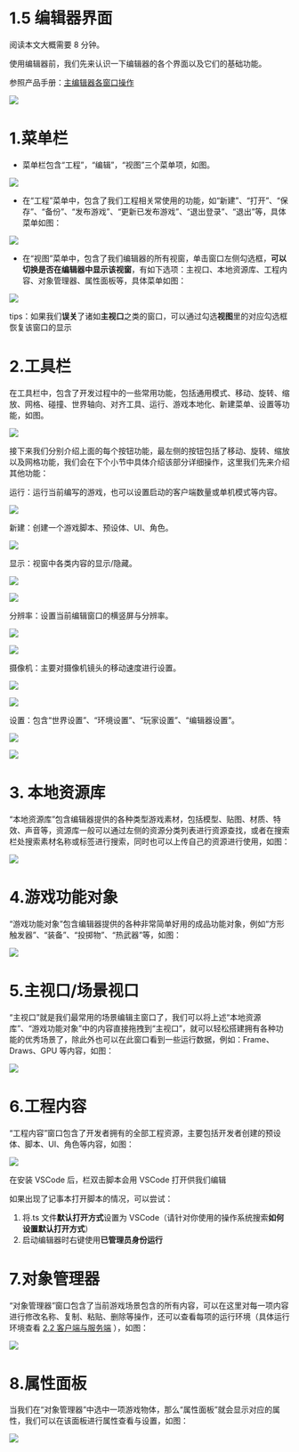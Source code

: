 # 1.5 编辑器界面

阅读本文大概需要 8 分钟。

使用编辑器前，我们先来认识一下编辑器的各个界面以及它们的基础功能。

参照产品手册：[主编辑器各窗口操作](https://meta.feishu.cn/wiki/wikcnG8jXbUMUeHEK70oRfKc8Xc)

![](https:/wstatic-a1.233leyuan.com/productdocs/static/boxcn4b9FC6mNhH3NyHJfa4yCMg.png)

# 1.菜单栏

- 菜单栏包含“工程”，“编辑”，“视图”三个菜单项，如图。

![](https:/wstatic-a1.233leyuan.com/productdocs/static/boxcnS49NmmWMfFSMGod4Q077id.png)

- 在“工程”菜单中，包含了我们工程相关常使用的功能，如“新建”、“打开”、“保存”、“备份”、“发布游戏”、“更新已发布游戏”、“退出登录”、“退出”等，具体菜单如图：

![](https:/wstatic-a1.233leyuan.com/productdocs/static/boxcntoe5CLYP98Los9v1AOBmJ3.png)

- 在“视图”菜单中，包含了我们编辑器的所有视窗，单击窗口左侧勾选框，<strong>可以切换是否在编辑器中显示该视窗</strong>，有如下选项：主视口、本地资源库、工程内容、对象管理器、属性面板等，具体菜单如图：

![](https:/wstatic-a1.233leyuan.com/productdocs/static/boxcn3Jwd5c7ZYGad6DUKegTKgg.png)

tips：如果我们<strong>误关</strong>了诸如<strong>主视口</strong>之类的窗口，可以通过勾选<strong>视图</strong>里的对应勾选框恢复该窗口的显示

# 2.工具栏

在工具栏中，包含了开发过程中的一些常用功能，包括通用模式、移动、旋转、缩放、网格、碰撞、世界轴向、对齐工具、运行、游戏本地化、新建菜单、设置等功能，如图。

![](https:/wstatic-a1.233leyuan.com/productdocs/static/boxcnpFLfEu7r94jeJOcRNhkqKb.png)

接下来我们分别介绍上面的每个按钮功能，最左侧的按钮包括了移动、旋转、缩放以及网格功能，我们会在下个小节中具体介绍该部分详细操作，这里我们先来介绍其他功能：

运行：运行当前编写的游戏，也可以设置启动的客户端数量或单机模式等内容。

![](https:/wstatic-a1.233leyuan.com/productdocs/static/boxcnQb55GXWjbCA0lGOE9mnTvg.png)

新建：创建一个游戏脚本、预设体、UI、角色。

![](https:/wstatic-a1.233leyuan.com/productdocs/static/boxcnvoTjP2A0tIwMYTWIDAFjXg.png)

显示：视窗中各类内容的显示/隐藏。

![](https:/wstatic-a1.233leyuan.com/productdocs/static/boxcnXQ1O3iiIWL8bJssRcU23Md.png)

![](https:/wstatic-a1.233leyuan.com/productdocs/static/boxcnCQGWl3FDQApvgGcgYT9jkb.png)

分辨率：设置当前编辑窗口的横竖屏与分辨率。

![](https:/wstatic-a1.233leyuan.com/productdocs/static/boxcnkjEE5RXc2qTJpkDyJC2bTc.png)

![](https:/wstatic-a1.233leyuan.com/productdocs/static/boxcnF10uNlnQFGgdPA3DhRndjd.png)

摄像机：主要对摄像机镜头的移动速度进行设置。

![](https:/wstatic-a1.233leyuan.com/productdocs/static/boxcnK1qnjFAe7QWUFqApoezpfd.png)

![](https:/wstatic-a1.233leyuan.com/productdocs/static/boxcnzQY6ZyYjLmpIAu5ly8hUdf.png)

设置：包含“世界设置”、“环境设置”、“玩家设置”、“编辑器设置”。

![](https:/wstatic-a1.233leyuan.com/productdocs/static/boxcnNMAYoZTGgZ0WDEJOk9vJ0g.png)

![](https:/wstatic-a1.233leyuan.com/productdocs/static/boxcn4ybHQQL9OzhesAjyDmrQ0c.png)

# 3. 本地资源库

“本地资源库”包含编辑器提供的各种类型游戏素材，包括模型、贴图、材质、特效、声音等，资源库一般可以通过左侧的资源分类列表进行资源查找，或者在搜索栏处搜索素材名称或标签进行搜索，同时也可以上传自己的资源进行使用，如图：

![](https:/wstatic-a1.233leyuan.com/productdocs/static/boxcnjKRI2PdqvBJZkevI5OC9Mb.png)

# 4.游戏功能对象

“游戏功能对象”包含编辑器提供的各种非常简单好用的成品功能对象，例如“方形触发器”、“装备”、“投掷物”、“热武器”等，如图：

![](https:/wstatic-a1.233leyuan.com/productdocs/static/boxcnB7OXBfctBUGLDmBEhPoLRg.png)

# 5.主视口/场景视口

“主视口”就是我们最常用的场景编辑主窗口了，我们可以将上述“本地资源库”、“游戏功能对象”中的内容直接拖拽到“主视口”，就可以轻松搭建拥有各种功能的优秀场景了，除此外也可以在此窗口看到一些运行数据，例如：Frame、Draws、GPU 等内容，如图：

![](https:/wstatic-a1.233leyuan.com/productdocs/static/boxcnhQAZNSG2Xn1Lavlm8NNMyb.png)

# 6.工程内容

“工程内容”窗口包含了开发者拥有的全部工程资源，主要包括开发者创建的预设体、脚本、UI、角色等内容，如图：

![](https:/wstatic-a1.233leyuan.com/productdocs/static/boxcn0LfB7felF3GpcW0aRjCUFd.png)

在安装 VSCode 后，栏双击脚本会用 VSCode 打开供我们编辑

如果出现了记事本打开脚本的情况，可以尝试：

1. 将.ts 文件<strong>默认打开方式</strong>设置为 VSCode（请针对你使用的操作系统搜索<strong>如何设置默认打开方式</strong>）
2. 启动编辑器时右键使用<strong>已管理员身份运行</strong>

# 7.对象管理器

“对象管理器”窗口包含了当前游戏场景包含的所有内容，可以在这里对每一项内容进行修改名称、复制、粘贴、删除等操作，还可以查看每项的运行环境（具体运行环境查看 [2.2 客户端与服务端](https://meta.feishu.cn/wiki/wikcnm9X4XC4y8oypXQTEfEIjEe) ），如图：

![](https:/wstatic-a1.233leyuan.com/productdocs/static/boxcn7mSwNe9nYBNRfpxoyPja64.png)

# 8.属性面板

当我们在“对象管理器”中选中一项游戏物体，那么“属性面板”就会显示对应的属性，我们可以在该面板进行属性查看与设置，如图：

![](https:/wstatic-a1.233leyuan.com/productdocs/static/boxcn8vmvBIGKu4swx96t5dYOkc.png)
